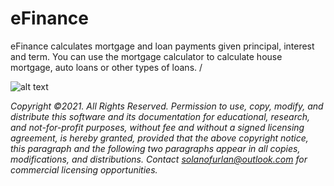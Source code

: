 # eFinance

eFinance calculates mortgage and loan payments given principal, interest and term. You can use the mortgage calculator to calculate house mortgage, auto loans or other types of loans. /

![alt text](https://raw.githubusercontent.com/Solano-Furlan/e_finance/master/image_readme/banner.png)

*Copyright ©2021. All Rights Reserved. Permission to use, copy, modify, and distribute this software and its documentation for educational, research, and not-for-profit purposes, without fee and without a signed licensing agreement, is hereby granted, provided that the above copyright notice, this paragraph and the following two paragraphs appear in all copies, modifications, and distributions. Contact solanofurlan@outlook.com for commercial licensing opportunities.*
